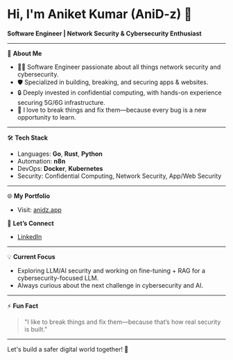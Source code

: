 # Hi, I'm Aniket Kumar (AniD-z) 👋

**Software Engineer | Network Security & Cybersecurity Enthusiast**

---

🚀 **About Me**
- 🧑‍💻 Software Engineer passionate about all things network security and cybersecurity.
- 🛡️ Specialized in building, breaking, and securing apps & websites.
- 🔒 Deeply invested in confidential computing, with hands-on experience securing 5G/6G infrastructure.
- 🧩 I love to break things and fix them—because every bug is a new opportunity to learn.

---

🛠️ **Tech Stack**
- Languages: **Go**, **Rust**, **Python**
- Automation: **n8n**
- DevOps: **Docker**, **Kubernetes**
- Security: Confidential Computing, Network Security, App/Web Security

---

🌐 **My Portfolio**
- Visit: [anidz.app](https://anidz.app)

🔗 **Let’s Connect**
- [LinkedIn](https://www.linkedin.com/in/aniketk0x45/)

---

💡 **Current Focus**
- Exploring LLM/AI security and working on fine-tuning + RAG for a cybersecurity-focused LLM.
- Always curious about the next challenge in cybersecurity and AI.

---

⚡ **Fun Fact**
> "I like to break things and fix them—because that’s how real security is built."

---

Let's build a safer digital world together! 🚦
